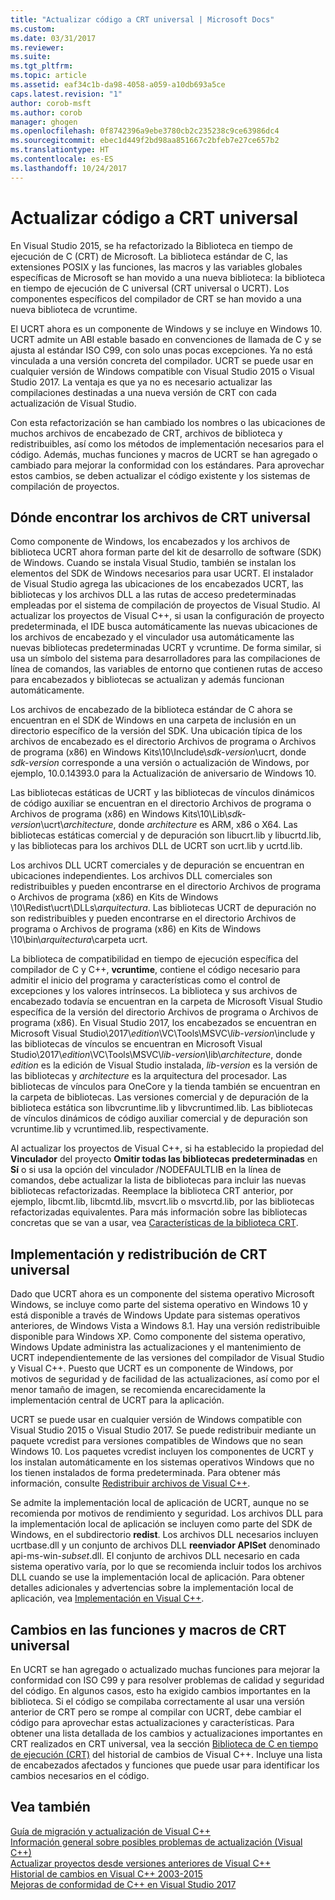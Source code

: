 ```yaml
---
title: "Actualizar código a CRT universal | Microsoft Docs"
ms.custom: 
ms.date: 03/31/2017
ms.reviewer: 
ms.suite: 
ms.tgt_pltfrm: 
ms.topic: article
ms.assetid: eaf34c1b-da98-4058-a059-a10db693a5ce
caps.latest.revision: "1"
author: corob-msft
ms.author: corob
manager: ghogen
ms.openlocfilehash: 0f8742396a9ebe3780cb2c235238c9ce63986dc4
ms.sourcegitcommit: ebec1d449f2bd98aa851667c2bfeb7e27ce657b2
ms.translationtype: HT
ms.contentlocale: es-ES
ms.lasthandoff: 10/24/2017
---
```

# <a name="upgrade-your-code-to-the-universal-crt"></a>Actualizar código a CRT universal

En Visual Studio 2015, se ha refactorizado la Biblioteca en tiempo de ejecución de C (CRT) de Microsoft. La biblioteca estándar de C, las extensiones POSIX y las funciones, las macros y las variables globales específicas de Microsoft se han movido a una nueva biblioteca: la biblioteca en tiempo de ejecución de C universal (CRT universal o UCRT). Los componentes específicos del compilador de CRT se han movido a una nueva biblioteca de vcruntime.  
  
El UCRT ahora es un componente de Windows y se incluye en Windows 10. UCRT admite un ABI estable basado en convenciones de llamada de C y se ajusta al estándar ISO C99, con solo unas pocas excepciones. Ya no está vinculada a una versión concreta del compilador. UCRT se puede usar en cualquier versión de Windows compatible con Visual Studio 2015 o Visual Studio 2017. La ventaja es que ya no es necesario actualizar las compilaciones destinadas a una nueva versión de CRT con cada actualización de Visual Studio.  
  
Con esta refactorización se han cambiado los nombres o las ubicaciones de muchos archivos de encabezado de CRT, archivos de biblioteca y redistribuibles, así como los métodos de implementación necesarios para el código. Además, muchas funciones y macros de UCRT se han agregado o cambiado para mejorar la conformidad con los estándares. Para aprovechar estos cambios, se deben actualizar el código existente y los sistemas de compilación de proyectos.  
  
## <a name="where-to-find-the-universal-crt-files"></a>Dónde encontrar los archivos de CRT universal

Como componente de Windows, los encabezados y los archivos de biblioteca UCRT ahora forman parte del kit de desarrollo de software (SDK) de Windows. Cuando se instala Visual Studio, también se instalan los elementos del SDK de Windows necesarios para usar UCRT. El instalador de Visual Studio agrega las ubicaciones de los encabezados UCRT, las bibliotecas y los archivos DLL a las rutas de acceso predeterminadas empleadas por el sistema de compilación de proyectos de Visual Studio. Al actualizar los proyectos de Visual C++, si usan la configuración de proyecto predeterminada, el IDE busca automáticamente las nuevas ubicaciones de los archivos de encabezado y el vinculador usa automáticamente las nuevas bibliotecas predeterminadas UCRT y vcruntime. De forma similar, si usa un símbolo del sistema para desarrolladores para las compilaciones de línea de comandos, las variables de entorno que contienen rutas de acceso para encabezados y bibliotecas se actualizan y además funcionan automáticamente.  
  
Los archivos de encabezado de la biblioteca estándar de C ahora se encuentran en el SDK de Windows en una carpeta de inclusión en un directorio específico de la versión del SDK. Una ubicación típica de los archivos de encabezado es el directorio Archivos de programa o Archivos de programa (x86) en Windows Kits\\10\\Include\\_sdk-version_\\ucrt, donde _sdk-version_ corresponde a una versión o actualización de Windows, por ejemplo, 10.0.14393.0 para la Actualización de aniversario de Windows 10.   
  
Las bibliotecas estáticas de UCRT y las bibliotecas de vínculos dinámicos de código auxiliar se encuentran en el directorio Archivos de programa o Archivos de programa (x86) en Windows Kits\\10\\Lib\\_sdk-version_\\ucrt\\_architecture_, donde _architecture_ es ARM, x86 o X64. Las bibliotecas estáticas comercial y de depuración son libucrt.lib y libucrtd.lib, y las bibliotecas para los archivos DLL de UCRT son ucrt.lib y ucrtd.lib.  
  
Los archivos DLL UCRT comerciales y de depuración se encuentran en ubicaciones independientes. Los archivos DLL comerciales son redistribuibles y pueden encontrarse en el directorio Archivos de programa o Archivos de programa (x86) en Kits de Windows \\10\\Redist\\ucrt\\DLLs\\_arquitectura_\. Las bibliotecas UCRT de depuración no son redistribuibles y pueden encontrarse en el directorio Archivos de programa o Archivos de programa (x86) en Kits de Windows \\10\\bin\\_arquitectura_\\carpeta ucrt.   

La biblioteca de compatibilidad en tiempo de ejecución específica del compilador de C y C++, **vcruntime**, contiene el código necesario para admitir el inicio del programa y características como el control de excepciones y los valores intrínsecos. La biblioteca y sus archivos de encabezado todavía se encuentran en la carpeta de Microsoft Visual Studio específica de la versión del directorio Archivos de programa o Archivos de programa (x86). En Visual Studio 2017, los encabezados se encuentran en Microsoft Visual Studio\\2017\\_edition_\\VC\\Tools\\MSVC\\_lib-version_\\include y las bibliotecas de vínculos se encuentran en Microsoft Visual Studio\\2017\\_edition_\\VC\\Tools\\MSVC\\_lib-version_\\lib\\_architecture_, donde _edition_ es la edición de Visual Studio instalada, _lib-version_ es la versión de las bibliotecas y _architecture_ es la arquitectura del procesador. Las bibliotecas de vínculos para OneCore y la tienda también se encuentran en la carpeta de bibliotecas. Las versiones comercial y de depuración de la biblioteca estática son libvcruntime.lib y libvcruntimed.lib. Las bibliotecas de vínculos dinámicos de código auxiliar comercial y de depuración son vcruntime.lib y vcruntimed.lib, respectivamente.  
  
Al actualizar los proyectos de Visual C++, si ha establecido la propiedad del **Vinculador** del proyecto **Omitir todas las bibliotecas predeterminadas** en **Sí** o si usa la opción del vinculador /NODEFAULTLIB en la línea de comandos, debe actualizar la lista de bibliotecas para incluir las nuevas bibliotecas refactorizadas. Reemplace la biblioteca CRT anterior, por ejemplo, libcmt.lib, libcmtd.lib, msvcrt.lib o msvcrtd.lib, por las bibliotecas refactorizadas equivalentes. Para más información sobre las bibliotecas concretas que se van a usar, vea [Características de la biblioteca CRT](../c-runtime-library/crt-library-features.md).  
  
## <a name="deployment-and-redistribution-of-the-universal-crt"></a>Implementación y redistribución de CRT universal
  
Dado que UCRT ahora es un componente del sistema operativo Microsoft Windows, se incluye como parte del sistema operativo en Windows 10 y está disponible a través de Windows Update para sistemas operativos anteriores, de Windows Vista a Windows 8.1. Hay una versión redistribuible disponible para Windows XP. Como componente del sistema operativo, Windows Update administra las actualizaciones y el mantenimiento de UCRT independientemente de las versiones del compilador de Visual Studio y Visual C++. Puesto que UCRT es un componente de Windows, por motivos de seguridad y de facilidad de las actualizaciones, así como por el menor tamaño de imagen, se recomienda encarecidamente la implementación central de UCRT para la aplicación.  
  
UCRT se puede usar en cualquier versión de Windows compatible con Visual Studio 2015 o Visual Studio 2017. Se puede redistribuir mediante un paquete vcredist para versiones compatibles de Windows que no sean Windows 10. Los paquetes vcredist incluyen los componentes de UCRT y los instalan automáticamente en los sistemas operativos Windows que no los tienen instalados de forma predeterminada. Para obtener más información, consulte [Redistribuir archivos de Visual C++](../ide/redistributing-visual-cpp-files.md).  
  
Se admite la implementación local de aplicación de UCRT, aunque no se recomienda por motivos de rendimiento y seguridad. Los archivos DLL para la implementación local de aplicación se incluyen como parte del SDK de Windows, en el subdirectorio **redist**. Los archivos DLL necesarios incluyen ucrtbase.dll y un conjunto de archivos DLL **reenviador APISet** denominado api-ms-win-_subset_.dll. El conjunto de archivos DLL necesario en cada sistema operativo varía, por lo que se recomienda incluir todos los archivos DLL cuando se use la implementación local de aplicación. Para obtener detalles adicionales y advertencias sobre la implementación local de aplicación, vea [Implementación en Visual C++](../ide/deployment-in-visual-cpp.md).  
  
## <a name="changes-to-the-universal-crt-functions-and-macros"></a>Cambios en las funciones y macros de CRT universal  

En UCRT se han agregado o actualizado muchas funciones para mejorar la conformidad con ISO C99 y para resolver problemas de calidad y seguridad del código. En algunos casos, esto ha exigido cambios importantes en la biblioteca. Si el código se compilaba correctamente al usar una versión anterior de CRT pero se rompe al compilar con UCRT, debe cambiar el código para aprovechar estas actualizaciones y características. Para obtener una lista detallada de los cambios y actualizaciones importantes en CRT realizados en CRT universal, vea la sección [Biblioteca de C en tiempo de ejecución (CRT)](visual-cpp-change-history-2003-2015.md#BK_CRT) del historial de cambios de Visual C++. Incluye una lista de encabezados afectados y funciones que puede usar para identificar los cambios necesarios en el código.  
  
## <a name="see-also"></a>Vea también  

[Guía de migración y actualización de Visual C++](visual-cpp-porting-and-upgrading-guide.md)  
[Información general sobre posibles problemas de actualización (Visual C++)](overview-of-potential-upgrade-issues-visual-cpp.md)  
[Actualizar proyectos desde versiones anteriores de Visual C++](upgrading-projects-from-earlier-versions-of-visual-cpp.md)  
[Historial de cambios en Visual C++ 2003-2015](visual-cpp-change-history-2003-2015.md)  
[Mejoras de conformidad de C++ en Visual Studio 2017](../cpp-conformance-improvements-2017.md)  
